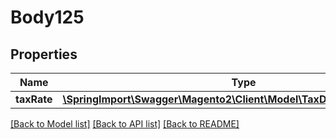 # Body125

## Properties
Name | Type | Description | Notes
------------ | ------------- | ------------- | -------------
**taxRate** | [**\SpringImport\Swagger\Magento2\Client\Model\TaxDataTaxRateInterface**](TaxDataTaxRateInterface.md) |  | 

[[Back to Model list]](../README.md#documentation-for-models) [[Back to API list]](../README.md#documentation-for-api-endpoints) [[Back to README]](../README.md)


